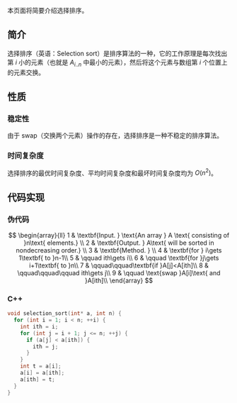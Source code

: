 本页面将简要介绍选择排序。

## 简介

选择排序（英语：Selection sort）是排序算法的一种，它的工作原理是每次找出第 $i$ 小的元素（也就是 $A_{i..n}$ 中最小的元素），然后将这个元素与数组第 $i$ 个位置上的元素交换。

## 性质

### 稳定性

由于 swap（交换两个元素）操作的存在，选择排序是一种不稳定的排序算法。

### 时间复杂度

选择排序的最优时间复杂度、平均时间复杂度和最坏时间复杂度均为 $O(n^2)$。

## 代码实现

### 伪代码

$$
\begin{array}{ll}
1 & \textbf{Input. } \text{An array } A \text{ consisting of }n\text{ elements.} \\
2 & \textbf{Output. } A\text{ will be sorted in nondecreasing order.} \\
3 & \textbf{Method. }  \\
4 & \textbf{for } i\gets 1\textbf{ to }n-1\\
5 & \qquad ith\gets i\\
6 & \qquad \textbf{for }j\gets i+1\textbf{ to }n\\
7 & \qquad\qquad\textbf{if }A[j]<A[ith]\\
8 & \qquad\qquad\qquad ith\gets j\\
9 & \qquad \text{swap }A[i]\text{ and }A[ith]\\
\end{array}
$$

### C++

```cpp
void selection_sort(int* a, int n) {
  for (int i = 1; i < n; ++i) {
    int ith = i;
    for (int j = i + 1; j <= n; ++j) {
      if (a[j] < a[ith]) {
        ith = j;
      }
    }
    int t = a[i];
    a[i] = a[ith];
    a[ith] = t;
  }
}
```
